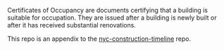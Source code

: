 Certificates of Occupancy are documents certifying that a building is suitable for occupation. They are issued after a building is newly built or after it has received substantial renovations.

This repo is an appendix to the [nyc-construction-timeline](https://github.com/ResidentMario/nyc-construction-timeline) repo.
